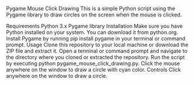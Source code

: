 Pygame Mouse Click Drawing
This is a simple Python script using the Pygame library to draw circles on the screen when the mouse is clicked.

Requirements
Python 3.x
Pygame library
Installation
Make sure you have Python installed on your system. You can download it from python.org.
Install Pygame by running pip install pygame in your terminal or command prompt.
Usage
Clone this repository to your local machine or download the ZIP file and extract it.
Open a terminal or command prompt and navigate to the directory where you cloned or extracted the repository.
Run the script by executing python pygame_mouse_click_drawing.py.
Click the mouse anywhere on the window to draw a circle with cyan color.
Controls
Click anywhere on the window to draw a circle.
